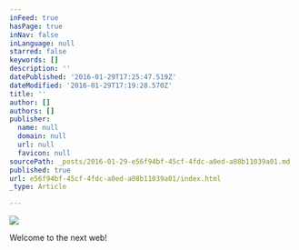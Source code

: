 ```yaml
---
inFeed: true
hasPage: true
inNav: false
inLanguage: null
starred: false
keywords: []
description: ''
datePublished: '2016-01-29T17:25:47.519Z'
dateModified: '2016-01-29T17:19:28.570Z'
title: ''
author: []
authors: []
publisher:
  name: null
  domain: null
  url: null
  favicon: null
sourcePath: _posts/2016-01-29-e56f94bf-45cf-4fdc-a0ed-a08b11039a01.md
published: true
url: e56f94bf-45cf-4fdc-a0ed-a08b11039a01/index.html
_type: Article

---
```

![](https://the-grid-user-content.s3-us-west-2.amazonaws.com/9cba5cd8-9a13-4572-850c-ce7ef9e8953f.png)

Welcome to the next web!
